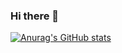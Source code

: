 ### Hi there 👋

[![Anurag's GitHub stats](https://github-readme-stats.vercel.app/api?username=huchi57)](https://github.com/anuraghazra/github-readme-stats)

<!--
**huchi57/huchi57** is a ✨ _special_ ✨ repository because its `README.md` (this file) appears on your GitHub profile.

Here are some ideas to get you started:

- 🔭 I’m currently working on ...
- 🌱 I’m currently learning ...
- 👯 I’m looking to collaborate on ...
- 🤔 I’m looking for help with ...
- 💬 Ask me about ...
- 📫 How to reach me: ...
- 😄 Pronouns: ...
- ⚡ Fun fact: ...
-->
